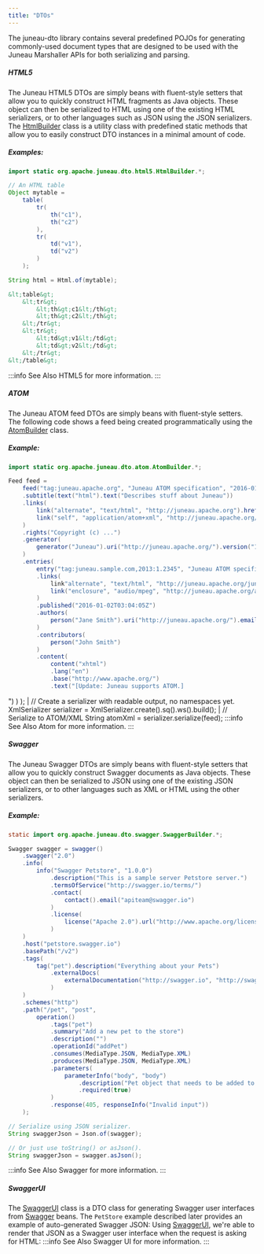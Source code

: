 ```yaml
---
title: "DTOs"
---
```


The juneau-dto library contains several predefined POJOs for generating commonly-used document types that
are designed to be used with the Juneau Marshaller APIs for both serializing and parsing.
##### HTML5
The Juneau HTML5 DTOs are simply beans with fluent-style setters that allow you to quickly construct HTML
fragments as Java objects.  These object can then be serialized to HTML using one of the existing HTML
serializers, or to other languages such as JSON using the JSON serializers.
The [HtmlBuilder](../apidocs/org/apache/juneau/dto/html5/HtmlBuilder.html) class is a utility class with predefined static methods
that allow you to easily construct DTO instances in a minimal amount of code.
##### Examples:
```java
import static org.apache.juneau.dto.html5.HtmlBuilder.*;

// An HTML table
Object mytable =
    table(
        tr(
            th("c1"),
            th("c2")
        ),
        tr(
            td("v1"),
            td("v2")
        )
    );

String html = Html.of(mytable);
```
```xml
&lt;table&gt;
    &lt;tr&gt;
        &lt;th&gt;c1&lt;/th&gt;
        &lt;th&gt;c2&lt;/th&gt;
    &lt;/tr&gt;
    &lt;tr&gt;
        &lt;td&gt;v1&lt;/td&gt;
        &lt;td&gt;v2&lt;/td&gt;
    &lt;/tr&gt;
&lt;/table&gt;
```
:::info See Also
HTML5 for more information.
:::
##### ATOM
The Juneau ATOM feed DTOs are simply beans with fluent-style setters.
The following code shows a feed being created programmatically using the
[AtomBuilder](../apidocs/org/apache/juneau/dto/atom/AtomBuilder.html) class.
##### Example:
```java
import static org.apache.juneau.dto.atom.AtomBuilder.*;

Feed feed =
    feed("tag:juneau.apache.org", "Juneau ATOM specification", "2016-01-02T03:04:05Z")
    .subtitle(text("html").text("Describes stuff about Juneau"))
    .links(
        link("alternate", "text/html", "http://juneau.apache.org").hreflang("en"),
        link("self", "application/atom+xml", "http://juneau.apache.org/feed.atom")
    )
    .rights("Copyright (c) ...")
    .generator(
        generator("Juneau").uri("http://juneau.apache.org/").version("1.0")
    )
    .entries(
        entry("tag:juneau.sample.com,2013:1.2345", "Juneau ATOM specification snapshot", "2016-01-02T03:04:05Z")
        .links(
            link"alternate", "text/html", "http://juneau.apache.org/juneau.atom"),
            link("enclosure", "audio/mpeg", "http://juneau.apache.org/audio/juneau_podcast.mp3").length(1337)
        )
        .published("2016-01-02T03:04:05Z")
        .authors(
            person("Jane Smith").uri("http://juneau.apache.org/").email("janesmith@apache.org")
        )
        .contributors(
            person("John Smith")
        )
        .content(
            content("xhtml")
            .lang("en")
            .base("http://www.apache.org/")
            .text("[Update: Juneau supports ATOM.]
```
")
)
);
|	// Create a serializer with readable output, no namespaces yet.
XmlSerializer serializer = XmlSerializer.create().sq().ws().build();
|	// Serialize to ATOM/XML
String atomXml = serializer.serialize(feed);
:::info See Also
Atom for more information.
:::
##### Swagger
The Juneau Swagger DTOs are simply beans with fluent-style setters that allow you to quickly construct
Swagger documents as Java objects.
These object can then be serialized to JSON using one of the existing JSON serializers, or to other
languages such as XML or HTML using the other serializers.
##### Example:
```java
static import org.apache.juneau.dto.swagger.SwaggerBuilder.*;

Swagger swagger = swagger()
    .swagger("2.0")
    .info(
        info("Swagger Petstore", "1.0.0")
            .description("This is a sample server Petstore server.")
            .termsOfService("http://swagger.io/terms/")
            .contact(
                contact().email("apiteam@swagger.io")
            )
            .license(
                license("Apache 2.0").url("http://www.apache.org/licenses/LICENSE-2.0.html")
            )
    )
    .host("petstore.swagger.io")
    .basePath("/v2")
    .tags(
        tag("pet").description("Everything about your Pets")
            .externalDocs(
                externalDocumentation("http://swagger.io", "http://swagger.io")
            )
    )
    .schemes("http")
    .path("/pet", "post",
        operation()
            .tags("pet")
            .summary("Add a new pet to the store")
            .description("")
            .operationId("addPet")
            .consumes(MediaType.JSON, MediaType.XML)
            .produces(MediaType.JSON, MediaType.XML)
            .parameters(
                parameterInfo("body", "body")
                    .description("Pet object that needs to be added to the store")
                    .required(true)
            )
            .response(405, responseInfo("Invalid input"))
    );

// Serialize using JSON serializer.
String swaggerJson = Json.of(swagger);

// Or just use toString() or asJson().
String swaggerJson = swagger.asJson();
```
:::info See Also
Swagger for more information.
:::
##### SwaggerUI
The [SwaggerUI](../apidocs/org/apache/juneau/dto/swagger/ui/SwaggerUI.html) class is a DTO class for generating Swagger user interfaces
from [Swagger](../apidocs/org/apache/juneau/dto/swagger/Swagger.html) beans.
The `PetStore` example described later provides an example of auto-generated Swagger JSON:
Using [SwaggerUI](../apidocs/org/apache/juneau/dto/swagger/ui/SwaggerUI.html), we're able to render that JSON as a Swagger user interface
when the request is asking for HTML:
:::info See Also
Swagger UI for more information.
:::